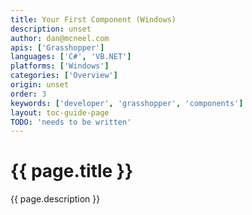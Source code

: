 ```yaml
---
title: Your First Component (Windows)
description: unset
author: dan@mcneel.com
apis: ['Grasshopper']
languages: ['C#', 'VB.NET']
platforms: ['Windows']
categories: ['Overview']
origin: unset
order: 3
keywords: ['developer', 'grasshopper', 'components']
layout: toc-guide-page
TODO: 'needs to be written'
---
```


# {{ page.title }}

{{ page.description }}
